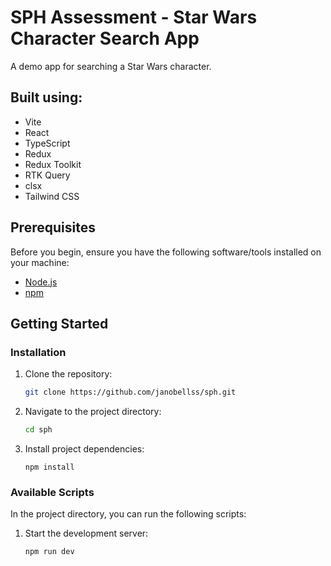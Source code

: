 # SPH Assessment - Star Wars Character Search App

A demo app for searching a Star Wars character.

## Built using:

- Vite
- React
- TypeScript
- Redux
- Redux Toolkit
- RTK Query
- clsx
- Tailwind CSS

## Prerequisites

Before you begin, ensure you have the following software/tools installed on your machine:

- [Node.js](https://nodejs.org/)
- [npm](https://www.npmjs.com/)

## Getting Started

### Installation

1. Clone the repository:

   ```bash
   git clone https://github.com/janobellss/sph.git
   ```

2. Navigate to the project directory:

   ```bash
   cd sph
   ```

3. Install project dependencies:

   ```
   npm install
   ```

### Available Scripts

In the project directory, you can run the following scripts:

1. Start the development server:

   ```bash
   npm run dev
   ```
